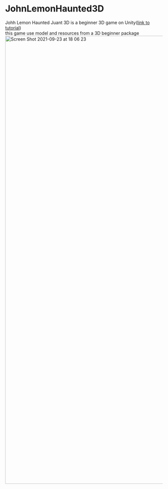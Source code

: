 # JohnLemonHaunted3D
Johh Lemon Haunted Juant 3D is a beginner 3D game on Unity(<a href = "https://learn.unity.com/project/john-lemon-s-haunted-jaunt-3d-beginner">link to tutorial</a>)
<br>this game use model and resources from a 3D beginner package 
<img width="1435" alt="Screen Shot 2021-09-23 at 18 06 23" src="https://user-images.githubusercontent.com/65077907/134496775-3fa361be-42d2-4e32-bc62-62541c214f23.png">
